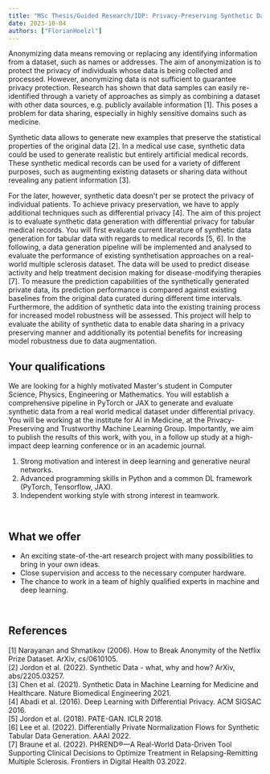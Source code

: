 ```yaml
---
title: "MSc Thesis/Guided Research/IDP: Privacy-Preserving Synthetic Data Generation of Medical Tabular Records"
date: 2023-10-04
authors: ["FlorianHoelzl"]
---
```


Anonymizing data means removing or replacing any identifying information from a dataset, such as names or addresses. The aim of anonymization is to protect the privacy of individuals whose data is being collected and processed. However, anonymizing data is not sufficient to guarantee privacy protection. Research has shown that data samples can easily re-identified through a variety of approaches as simply as combining a dataset with other data sources, e.g. publicly available information [1]. This poses a problem for data sharing, especially in highly sensitive domains such as medicine.

Synthetic data allows to generate new examples that preserve the statistical properties of the original data [2]. In a medical use case, synthetic data could be used to generate realistic but entirely artificial medical records. These synthetic medical records can be used for a variety of different purposes, such as augmenting existing datasets or sharing data without revealing any patient information [3].

For the later, however, synthetic data doesn't per se protect the privacy of individual patients. To achieve privacy preservation, we have to apply additional techniques such as differential privacy [4]. The aim of this project is to evaluate synthetic data generation with differential privacy for tabular medical records. You will first evaluate current literature of synthetic data generation for tabular data with regards to medical records [5, 6]. In the following, a data generation pipeline will be implemented and analysed to evaluate the performance of existing synthetisation approaches on a real-world multiple sclerosis dataset. The data will be used to predict disease activity and help treatment decision making for disease-modifying therapies [7]. To measure the prediction capabilities of the synthetically generated private data, its prediction performance is compared against existing baselines from the original data curated during different time intervals. Furthermore, the addition of synthetic data into the existing training process for increased model robustness will be assessed. This project will help to evaluate the ability of synthetic data to enable data sharing in a privacy preserving manner and additionally its potential benefits for increasing model robustness due to data augmentation.
<br/>

## Your qualifications

We are looking for a highly motivated Master's student in Computer Science, Physics, Engineering or Mathematics. You will establish a comprehensive pipeline in PyTorch or JAX to generate and evaluate synthetic data from a real world medical dataset under differential privacy. You will be working at the institute for AI in Medicine, at the Privacy-Preserving and Trustworthy Machine Learning Group. Importantly, we aim to publish the results of this work, with you, in a follow up study at a high-impact deep learning conference or in an academic journal.

1. Strong motivation and interest in deep learning and generative neural networks.
2. Advanced programming skills in Python and a common DL framework (PyTorch, Tensorflow, JAX).
3. Independent working style with strong interest in teamwork.

<br/>

## What we offer

- An exciting state-of-the-art research project with many possibilities to bring in your own ideas.
- Close supervision and access to the necessary computer hardware.
- The chance to work in a team of highly qualified experts in machine and deep learning.

<br/>

## References

[1] Narayanan and Shmatikov (2006). How to Break Anonymity of the Netflix Prize Dataset. ArXiv, cs/0610105. </br>
[2] Jordon et al. (2022). Synthetic Data - what, why and how? ArXiv, abs/2205.03257. </br>
[3] Chen et al. (2021). Synthetic Data in Machine Learning for Medicine and Healthcare. Nature Biomedical Engineering 2021. </br>
[4] Abadi et al. (2016). Deep Learning with Differential Privacy. ACM SIGSAC 2016. </br>
[5] Jordon et al. (2018). PATE-GAN. ICLR 2018. </br>
[6] Lee et al. (2022). Differentially Private Normalization Flows for Synthetic Tabular Data Generation. AAAI 2022. </br>
[7] Braune et al. (2022). PHREND®—A Real-World Data-Driven Tool Supporting Clinical Decisions to Optimize Treatment in Relapsing-Remitting Multiple Sclerosis. Frontiers in Digital Health 03.2022.
